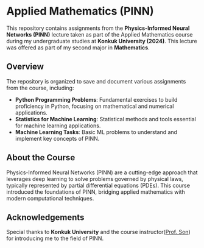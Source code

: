 # Applied Mathematics (PINN)

This repository contains assignments from the **Physics-Informed Neural Networks (PINN)** lecture taken as part of the Applied Mathematics course during my undergraduate studies at **Konkuk University (2024)**. This lecture was offered as part of my second major in **Mathematics**.

## Overview

The repository is organized to save and document various assignments from the course, including:

- **Python Programming Problems**: Fundamental exercises to build proficiency in Python, focusing on mathematical and numerical applications.
- **Statistics for Machine Learning**: Statistical methods and tools essential for machine learning applications.
- **Machine Learning Tasks**: Basic ML problems to understand and implement key concepts of PINN.

## About the Course

Physics-Informed Neural Networks (PINN) are a cutting-edge approach that leverages deep learning to solve problems governed by physical laws, typically represented by partial differential equations (PDEs). This course introduced the foundations of PINN, bridging applied mathematics with modern computational techniques.

## Acknowledgements

Special thanks to **Konkuk University** and the course instructor([Prof. Son](https://sites.google.com/view/hwijaeson)) for introducing me to the field of PINN.
